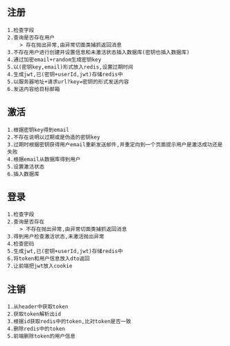 
## 注册
	1.检查字段
	2.查询是否存在用户
		> 存在抛出异常,由异常切面类捕抓返回消息
	3.不存在用户进行创建并设置信息和未激活状态插入数据库(密钥也插入数据库)
	4.通过加密email+random生成密钥key
	5.以(密钥key,email)形式放入redis,设置过期时间
	4.生成jwt,已(密钥+userId,jwt)存储redis中
	5.以服务器地址+请求url?key=密钥的形式发送内容
	6.发送内容给目标邮箱

## 激活
	1.根据密钥key得到email
	2.不存在说明以过期或是伪造的密钥key
	3.过期时根据密钥获得用户email重新发送邮件,并重定向到一个页面提示用户是激活成功还是失败
	4.根据email从数据库得到用户
	5.设置激活状态
	6.插入数据库

## 登录
	1.检查字段
	2.查询是否存在
		> 不存在抛出异常,由异常切面类捕抓返回消息
	3.得到用户检查激活状态,未激活抛出异常
	4.检查密码		
	5.生成jwt,已(密钥+userId,jwt)存储redis中
	6.将token和用户信息放入dto返回
	7.让前端把jwt放入cookie

## 注销
	1.从header中获取token
	2.获取token解析出id
	3.根据id获取redis中的token,比对token是否一致
	4.删除redis中的token
	5.前端删除token的用户信息
